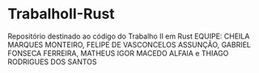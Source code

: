 # TrabalhoII-Rust
Repositório destinado ao código do Trabalho II em Rust
EQUIPE:
CHEILA MARQUES MONTEIRO,
FELIPE DE VASCONCELOS ASSUNÇÃO,
GABRIEL FONSECA FERREIRA,
MATHEUS IGOR MACEDO ALFAIA e
THIAGO RODRIGUES DOS SANTOS
